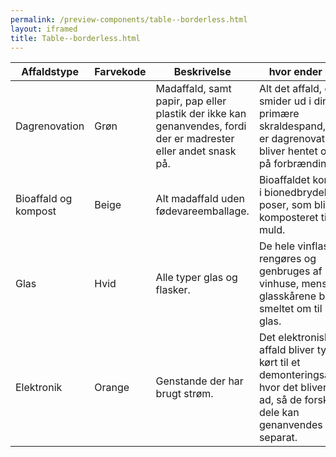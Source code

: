 ```yaml
--- 
permalink: /preview-components/table--borderless.html
layout: iframed 
title: Table--borderless.html
---
```

<div class="container">
    <div class="table--responsive-scroll">
        <table class="table table--borderless">
            <thead>
                <tr>
                    <th>Affaldstype</th>
                    <th>Farvekode</th>
                    <th>Beskrivelse</th>
                    <th>hvor ender det?</th>
                </tr>
            </thead>
            <tbody>
                <tr>
                    <td>Dagrenovation</td>
                    <td>Grøn</td>
                    <td>Madaffald, samt papir, pap eller plastik der ikke kan genanvendes,
                        fordi der er madrester eller andet snask på.</td>
                    <td>Alt det affald, du smider ud i din primære skraldespand,
                        som er dagrenovationen, bliver hentet og kørt på forbrændingen.
                        </td>
                </tr>
                <tr>
                    <td>Bioaffald og kompost</td>
                    <td>Beige</td>
                    <td>Alt madaffald uden fødevareemballage.</td>
                    <td>Bioaffaldet kommes i bionedbrydelige poser, som bliver komposteret
                        til muld.</td>
                </tr>
                <tr>
                    <td>Glas</td>
                    <td>Hvid</td>
                    <td>Alle typer glas og flasker.</td>
                    <td>De hele vinflasker rengøres og genbruges af vinhuse, mens
                        glasskårene bliver smeltet om til nyt glas.</td>
                </tr>
                <tr>
                    <td>Elektronik</td>
                    <td>Orange</td>
                    <td>Genstande der har brugt strøm.</td>
                    <td>Det elektroniske affald bliver typisk kørt til et demonteringsanlæg,
                        hvor det bliver skilt ad, så de forskellige dele kan
                        genanvendes separat.</td>
                </tr>
            </tbody>
        </table>
    </div>
</div>